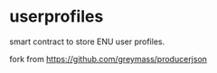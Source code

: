 # userprofiles

smart contract to store ENU user profiles.

fork from https://github.com/greymass/producerjson